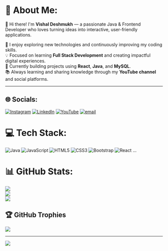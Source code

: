 # 💫 About Me:
👋 Hi there! I'm **Vishal Deshmukh** — a passionate Java & Frontend Developer who loves turning ideas into interactive, user-friendly applications.  

🚀 I enjoy exploring new technologies and continuously improving my coding skills.  
💡 Focused on learning **Full Stack Development** and creating impactful digital experiences.  
🎯 Currently building projects using **React**, **Java**, and **MySQL**.  
📚 Always learning and sharing knowledge through my **YouTube channel** and social platforms.  

---

## 🌐 Socials:
[![Instagram](https://img.shields.io/badge/Instagram-%23E4405F.svg?logo=Instagram&logoColor=white)](https://www.instagram.com/vishak_deshmukh_18?igsh=YmQ1cHEwNmtoYTEx) 
[![LinkedIn](https://img.shields.io/badge/LinkedIn-%230077B5.svg?logo=linkedin&logoColor=white)](https://linkedin.com/in/vishal-deshmukh79) 
[![YouTube](https://img.shields.io/badge/YouTube-%23FF0000.svg?logo=YouTube&logoColor=white)](https://youtube.com/@englishbyvishal_1?si=ylCcUIWrdAaSFv_l) 
[![email](https://img.shields.io/badge/Email-D14836?logo=gmail&logoColor=white)](mailto:vishaldeshmukh7972@gmail.com) 

# 💻 Tech Stack:
![Java](https://img.shields.io/badge/java-%23ED8B00.svg?style=for-the-badge&logo=openjdk&logoColor=white)
![JavaScript](https://img.shields.io/badge/javascript-%23323330.svg?style=for-the-badge&logo=javascript&logoColor=%23F7DF1E)
![HTML5](https://img.shields.io/badge/html5-%23E34F26.svg?style=for-the-badge&logo=html5&logoColor=white)
![CSS3](https://img.shields.io/badge/css3-%231572B6.svg?style=for-the-badge&logo=css3&logoColor=white)
![Bootstrap](https://img.shields.io/badge/bootstrap-%238511FA.svg?style=for-the-badge&logo=bootstrap&logoColor=white)
![React](https://img.shields.io/badge/react-%2320232a.svg?style=for-the-badge&logo=react&logoColor=%2361DAFB)
...

# 📊 GitHub Stats:
![](https://github-readme-stats.vercel.app/api?username=vishaldeshmukh34&theme=merko&hide_border=false&include_all_commits=false&count_private=true)<br/>
![](https://nirzak-streak-stats.vercel.app/?user=vishaldeshmukh34&theme=merko&hide_border=false)<br/>
![](https://github-readme-stats.vercel.app/api/top-langs/?username=vishaldeshmukh34&theme=merko&hide_border=false&include_all_commits=false&count_private=true&layout=compact)

## 🏆 GitHub Trophies
![](https://github-profile-trophy.vercel.app/?username=vishaldeshmukh34&theme=default_repocard&no-frame=true&no-bg=true&margin-w=4)

---
[![](https://visitcount.itsvg.in/api?id=vishaldeshmukh34&icon=0&color=0)](https://visitcount.itsvg.in)

<!-- Proudly created with GPRM ( https://gprm.itsvg.in ) -->
